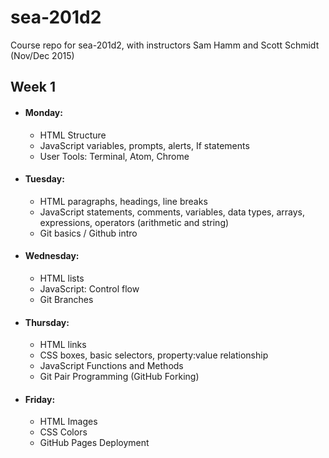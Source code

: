 # sea-201d2
Course repo for sea-201d2, with instructors Sam Hamm and Scott Schmidt (Nov/Dec 2015)

## Week 1
- #### Monday:
  - HTML Structure
  - JavaScript variables, prompts, alerts, If statements
  - User Tools: Terminal, Atom, Chrome
- #### Tuesday:
  - HTML paragraphs, headings, line breaks
  - JavaScript statements, comments, variables, data types, arrays, expressions, operators (arithmetic and string)
  - Git basics / Github intro
- #### Wednesday:
  - HTML lists
  - JavaScript: Control flow
  - Git Branches
- #### Thursday:
  - HTML links
  - CSS boxes, basic selectors, property:value relationship
  - JavaScript Functions and Methods
  - Git Pair Programming (GitHub Forking)
- #### Friday:
  - HTML Images
  - CSS Colors
  - GitHub Pages Deployment
